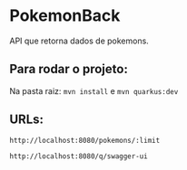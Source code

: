 # PokemonBack
API que retorna dados de pokemons.

## Para rodar o projeto:
Na pasta raiz: `mvn install` e `mvn quarkus:dev`

## URLs: 
`http://localhost:8080/pokemons/:limit`

`http://localhost:8080/q/swagger-ui`

